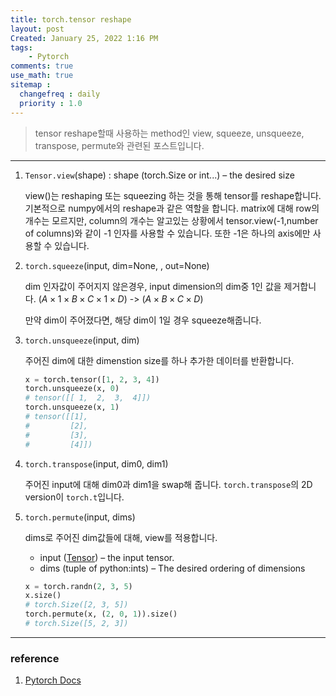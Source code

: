 ```yaml
---
title: torch.tensor reshape
layout: post
Created: January 25, 2022 1:16 PM
tags:
    - Pytorch
comments: true
use_math: true
sitemap :
  changefreq : daily
  priority : 1.0
---
```


> tensor reshape할때 사용하는 method인 view, squeeze, unsqueeze, transpose, permute와 관련된 포스트입니다.
>

---

1. `Tensor.view`(shape) : shape (torch.Size or int...) – the desired size

    view()는 reshaping 또는 squeezing 하는 것을 통해 tensor를 reshape합니다. 기본적으로 numpy에서의 reshape과 같은 역할을 합니다. matrix에 대해 row의 개수는 모르지만, column의 개수는 알고있는 상황에서 tensor.view(-1,number of columns)와 같이 -1 인자를 사용할 수 있습니다. 또한 -1은 하나의 axis에만 사용할 수 있습니다.

2. `torch.squeeze`(input, dim=None, , out=None)

    dim 인자값이 주어지지 않은경우, input dimension의 dim중 1인 값을 제거합니다. $(A×1×B×C×1×D)$ -> $(A×B×C×D)$

    만약 dim이 주어졌다면, 해당 dim이 1일 경우 squeeze해줍니다.

3. `torch.unsqueeze`(input, dim)

    주어진 dim에 대한 dimenstion size를 하나 추가한 데이터를 반환합니다.

    ```python
    x = torch.tensor([1, 2, 3, 4])
    torch.unsqueeze(x, 0)
    # tensor([[ 1,  2,  3,  4]])
    torch.unsqueeze(x, 1)
    # tensor([[1],
    #         [2],
    #         [3],
    #         [4]])
    ```

4. `torch.transpose`(input, dim0, dim1) 

    주어진 input에 대해 dim0과 dim1을 swap해 줍니다. `torch.transpose`의 2D version이 `torch.t`입니다.

5. `torch.permute`(input, dims)

    dims로 주어진 dim값들에 대해, view를 적용합니다.

    - input ([Tensor](https://pytorch.org/docs/stable/tensors.html#torch.Tensor)) – the input tensor.
    - dims (tuple of python:ints) – The desired ordering of dimensions

    ```python
    x = torch.randn(2, 3, 5)
    x.size()
    # torch.Size([2, 3, 5])
    torch.permute(x, (2, 0, 1)).size()
    # torch.Size([5, 2, 3])
    ```


---

### reference

1. [Pytorch Docs](https://pytorch.org/docs/stable/tensors.html)

